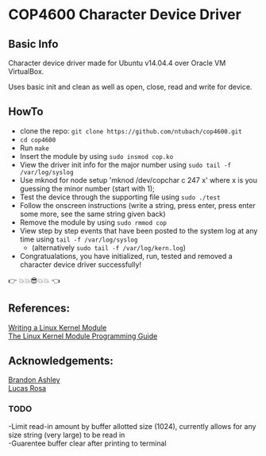 # COP4600 Character Device Driver

## Basic Info
Character device driver made for Ubuntu v14.04.4 over Oracle VM VirtualBox.

Uses basic init and clean as well as open, close, read and write for device.

## HowTo

* clone the repo: `git clone https://github.com/ntubach/cop4600.git`
* `cd cop4600`
* Run `make`
* Insert the module by using `sudo insmod cop.ko`     
* View the driver init info for the major number using `sudo tail -f /var/log/syslog`
* Use mknod for node setup 'mknod /dev/copchar c 247 x' where x is you guessing the minor number (start with 1);
* Test the device through the supporting file using `sudo ./test`
* Follow the onscreen instructions (write a string, press enter, press enter some more, see the same string given back)
* Remove the module by using `sudo rmmod cop`
* View step by step events that have been posted to the system log at any time using `tail -f /var/log/syslog`
	* (alternatively `sudo tail -f /var/log/kern.log`)
* Congratualations, you have initialized, run, tested and removed a character device driver successfully!

:point_right:  :boom::boom::sunglasses::boom::boom:  :point_left:

## References:

[Writing a Linux Kernel Module](http://derekmolloy.ie/writing-a-linux-kernel-module-part-2-a-character-device/)   
[The Linux Kernel Module Programming Guide](http://www.tldp.org/LDP/lkmpg/2.6/html/index.html)

## Acknowledgements:

[Brandon Ashley](https://github.com/teebash)    
[Lucas Rosa](https://github.com/lrosa007)

### TODO
-Limit read-in amount by buffer allotted size (1024), currently allows for any size string (very large) to be read in     
-Guarentee buffer clear after printing to terminal
